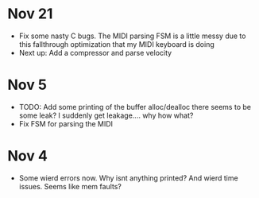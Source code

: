 # Nov 21
- Fix some nasty C bugs. The MIDI parsing FSM is a little messy due to this fallthrough optimization that my MIDI keyboard is doing
- Next up: Add a compressor and parse velocity

# Nov 5
- TODO: Add some printing of the buffer alloc/dealloc there seems to be some 
leak? I suddenly get leakage.... why how what?
- Fix FSM for parsing the MIDI

# Nov 4
- Some wierd errors now. Why isnt anything printed? And wierd time issues. Seems like mem faults?